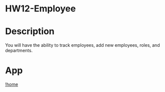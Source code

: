 # HW12-Employee


# Description

You will have the ability to track employees, add new employees, 
roles, and departments. 

# App

[!home](/img/HW12.mp4)
